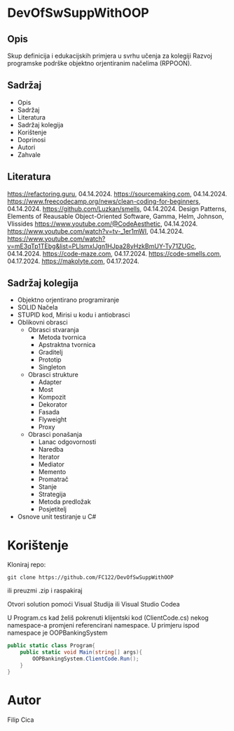 # DevOfSwSuppWithOOP

## Opis
Skup definicija i edukacijskih primjera u svrhu učenja za kolegiji Razvoj programske podrške objektno orjentiranim načelima (RPPOON).

## Sadržaj
- Opis
- Sadržaj
- Literatura
- Sadržaj kolegija
- Korištenje
- Doprinosi
- Autori
- Zahvale

## Literatura
https://refactoring.guru, 04.14.2024.
https://sourcemaking.com, 04.14.2024.
https://www.freecodecamp.org/news/clean-coding-for-beginners, 04.14.2024.
https://github.com/Luzkan/smells, 04.14.2024.
Design Patterns, Elements of Reausable Object-Oriented Software, Gamma, Helm, Johnson, Vlissides
https://www.youtube.com/@CodeAesthetic, 04.14.2024.
https://www.youtube.com/watch?v=tv-_1er1mWI, 04.14.2024.
https://www.youtube.com/watch?v=mE3qTp1TEbg&list=PLlsmxlJgn1HJpa28yHzkBmUY-Ty71ZUGc, 04.14.2024.
https://code-maze.com, 04.17.2024.
https://code-smells.com, 04.17.2024.
https://makolyte.com, 04.17.2024.

## Sadržaj kolegija
- Objektno orjentirano programiranje
- SOLID Načela
- STUPID kod, Mirisi u kodu i antiobrasci
- Oblikovni obrasci
    - Obrasci stvaranja
        - Metoda tvornica
        - Apstraktna tvornica
        - Graditelj
        - Prototip
        - Singleton
    - Obrasci strukture
        - Adapter
        - Most
        - Kompozit
        - Dekorator
        - Fasada
        - Flyweight
        - Proxy
    - Obrasci ponašanja
        - Lanac odgovornosti
        - Naredba
        - Iterator
        - Mediator
        - Memento
        - Promatrač
        - Stanje
        - Strategija
        - Metoda predložak
        - Posjetitelj
- Osnove unit testiranje u C#

# Korištenje
Kloniraj repo:
```
git clone https://github.com/FC122/DevOfSwSuppWithOOP
```
ili preuzmi .zip i raspakiraj

Otvori solution pomoći Visual Studija ili Visual Studio Codea

U Program.cs kad želiš pokrenuti klijentski kod (ClientCode.cs) nekog namespace-a promjeni referencirani namespace. U primjeru ispod namespace je OOPBankingSystem
```cs
public static class Program{
    public static void Main(string[] args){
        OOPBankingSystem.ClientCode.Run();
    }
}
```

# Autor
Filip Cica
